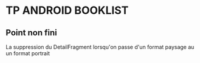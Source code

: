 # TP ANDROID BOOKLIST

## Point non fini

La suppression du DetailFragment lorsqu'on passe d'un format paysage au un format portrait